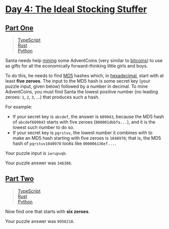 # [Day 4: The Ideal Stocking Stuffer](https://adventofcode.com/2015/day/4)

## [Part One](https://adventofcode.com/2015/day/4#part1)

> [TypeScript](/solutions/typescript/2015/04/part_one.ts)\
> [Rust](/solutions/rust/2015/04/src/lib.rs)\
> [Python](/solutions/python/year2015/day04/part_1.py)

Santa needs help [mining](https://en.wikipedia.org/wiki/Bitcoin#Mining) some
AdventCoins (very similar to [bitcoins](https://en.wikipedia.org/wiki/Bitcoin))
to use as gifts for all the economically forward-thinking little girls and
boys.

To do this, he needs to find [MD5](https://en.wikipedia.org/wiki/MD5) hashes
which, in [hexadecimal](https://en.wikipedia.org/wiki/Hexadecimal), start with
at least **five zeroes**. The input to the MD5 hash is some secret key (your
puzzle input, given below) followed by a number in decimal. To mine
AdventCoins, you must find Santa the lowest positive number (no leading zeroes:
`1`, `2`, `3`, ...) that produces such a hash.

For example:

- If your secret key is `abcdef`, the answer is `609043`, because the MD5 hash
  of `abcdef609043` starts with five zeroes (`000001dbbfa...`), and it is the
  lowest such number to do so.
- If your secret key is `pqrstuv`, the lowest number it combines with to make
  an MD5 hash starting with five zeroes is `1048970`; that is, the MD5 hash of
  `pqrstuv1048970` looks like `000006136ef...`.

Your puzzle input is `iwrupvqb`.

Your puzzle answer was `346386`.

## [Part Two](https://adventofcode.com/2015/day/4#part2)

> [TypeScript](/solutions/typescript/2015/04/part_two.ts)\
> [Rust](/solutions/rust/2015/04/src/lib.rs)\
> [Python](/solutions/python/year2015/day04/part_2.py)

Now find one that starts with **six zeroes**.

Your puzzle answer was `9958218`.
